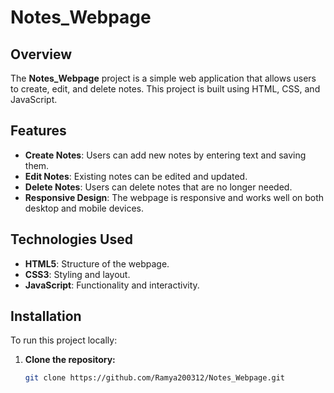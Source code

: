 # Notes_Webpage

## Overview
The **Notes_Webpage** project is a simple web application that allows users to create, edit, and delete notes. This project is built using HTML, CSS, and JavaScript.

## Features
- **Create Notes**: Users can add new notes by entering text and saving them.
- **Edit Notes**: Existing notes can be edited and updated.
- **Delete Notes**: Users can delete notes that are no longer needed.
- **Responsive Design**: The webpage is responsive and works well on both desktop and mobile devices.

## Technologies Used
- **HTML5**: Structure of the webpage.
- **CSS3**: Styling and layout.
- **JavaScript**: Functionality and interactivity.

## Installation
To run this project locally:

1. **Clone the repository:**
   ```bash
   git clone https://github.com/Ramya200312/Notes_Webpage.git
